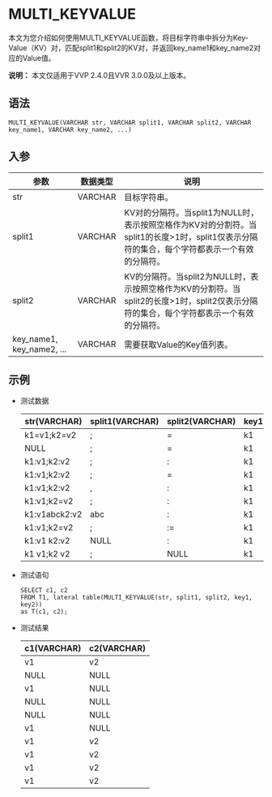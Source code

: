 # MULTI\_KEYVALUE

本文为您介绍如何使用MULTI\_KEYVALUE函数，将目标字符串中拆分为Key-Value（KV）对，匹配split1和split2的KV对，并返回key\_name1和key\_name2对应的Value值。

**说明：** 本文仅适用于VVP 2.4.0且VVR 3.0.0及以上版本。

## 语法

```
MULTI_KEYVALUE(VARCHAR str, VARCHAR split1, VARCHAR split2, VARCHAR key_name1, VARCHAR key_name2, ...)
```

## 入参

|参数|数据类型|说明|
|--|----|--|
|str|VARCHAR|目标字符串。|
|split1|VARCHAR|KV对的分隔符。当split1为NULL时，表示按照空格作为KV对的分割符。当split1的长度\>1时，split1仅表示分隔符的集合，每个字符都表示一个有效的分隔符。 |
|split2|VARCHAR|KV的分隔符。当split2为NULL时，表示按照空格作为KV的分割符。当split2的长度\>1时，split2仅表示分隔符的集合，每个字符都表示一个有效的分隔符。 |
|key\_name1, key\_name2, ...|VARCHAR|需要获取Value的Key值列表。|

## 示例

-   测试数据

    |str\(VARCHAR\)|split1\(VARCHAR\)|split2\(VARCHAR\)|key1\(VARCHAR\)|key2\(VARCHAR\)|
    |--------------|-----------------|-----------------|---------------|---------------|
    |k1=v1;k2=v2|;|=|k1|k2|
    |NULL|;|=|k1|k2|
    |k1:v1;k2:v2|;|:|k1|k3|
    |k1:v1;k2:v2|;|=|k1|k2|
    |k1:v1;k2:v2|,|:|k1|k2|
    |k1:v1;k2=v2|;|:|k1|k2|
    |k1:v1abck2:v2|abc|:|k1|k2|
    |k1:v1;k2=v2|;|:=|k1|k2|
    |k1:v1 k2:v2|NULL|:|k1|k2|
    |k1 v1;k2 v2|;|NULL|k1|k2|

-   测试语句

    ```
    SELECT c1, c2 
    FROM T1, lateral table(MULTI_KEYVALUE(str, split1, split2, key1, key2)) 
    as T(c1, c2);                
    ```

-   测试结果

    |c1\(VARCHAR\)|c2\(VARCHAR\)|
    |-------------|-------------|
    |v1|v2|
    |NULL|NULL|
    |v1|NULL|
    |NULL|NULL|
    |NULL|NULL|
    |v1|NULL|
    |v1|v2|
    |v1|v2|
    |v1|v2|
    |v1|v2|


